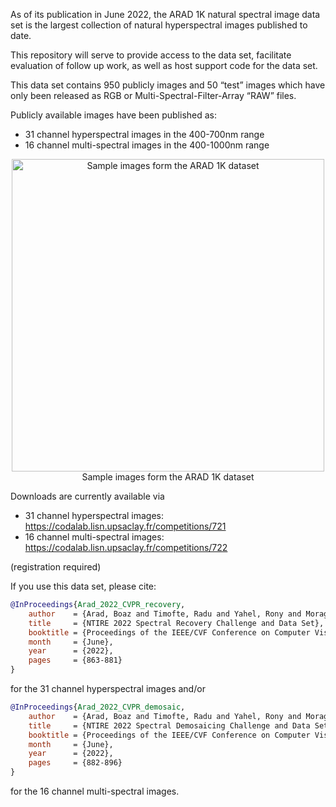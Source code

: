 As of its publication in June 2022, the ARAD 1K natural spectral image data set is the largest collection of natural hyperspectral images published to date.

This repository will serve to provide access to the data set, facilitate evaluation of follow up work, as well as host support code for the data set.

This data set contains 950 publicly images and 50 “test” images which have only been released as RGB or Multi-Spectral-Filter-Array “RAW” files.

Publicly available images have been published as:
* 31 channel hyperspectral images in the 400-700nm range
* 16 channel multi-spectral images in the 400-1000nm range

<p align="center">
  <img width="500px" src="https://user-images.githubusercontent.com/571510/174484922-1b8ad7d5-4f84-496f-8fcd-1a237f8b43d5.png" alt="Sample images form the ARAD 1K dataset"><br>
    Sample images form the ARAD 1K dataset
</p>
    
    

Downloads are currently available via 

* 31 channel hyperspectral images: https://codalab.lisn.upsaclay.fr/competitions/721
* 16 channel multi-spectral images: https://codalab.lisn.upsaclay.fr/competitions/722

(registration required)

If you use this data set, please cite:
```bibtex
@InProceedings{Arad_2022_CVPR_recovery,
    author    = {Arad, Boaz and Timofte, Radu and Yahel, Rony and Morag, Nimrod and Bernat, Amir and Cai, Yuanhao and Lin, Jing and Lin, Zudi and Wang, Haoqian and Zhang, Yulun and Pfister, Hanspeter and Van Gool, Luc and Liu, Shuai and Li, Yongqiang and Feng, Chaoyu and Lei, Lei and Li, Jiaojiao and Du, Songcheng and Wu, Chaoxiong and Leng, Yihong and Song, Rui and Zhang, Mingwei and Song, Chongxing and Zhao, Shuyi and Lang, Zhiqiang and Wei, Wei and Zhang, Lei and Dian, Renwei and Shan, Tianci and Guo, Anjing and Feng, Chengguo and Liu, Jinyang and Agarla, Mirko and Bianco, Simone and Buzzelli, Marco and Celona, Luigi and Schettini, Raimondo and He, Jiang and Xiao, Yi and Xiao, Jiajun and Yuan, Qiangqiang and Li, Jie and Zhang, Liangpei and Kwon, Taesung and Ryu, Dohoon and Bae, Hyokyoung and Yang, Hao-Hsiang and Chang, Hua-En and Huang, Zhi-Kai and Chen, Wei-Ting and Kuo, Sy-Yen and Chen, Junyu and Li, Haiwei and Liu, Song and Sabarinathan and Uma, K and Bama, B Sathya and Roomi, S. Mohamed Mansoor},
    title     = {NTIRE 2022 Spectral Recovery Challenge and Data Set},
    booktitle = {Proceedings of the IEEE/CVF Conference on Computer Vision and Pattern Recognition (CVPR) Workshops},
    month     = {June},
    year      = {2022},
    pages     = {863-881}
}
```

for the 31 channel hyperspectral images and/or 

```bibtex
@InProceedings{Arad_2022_CVPR_demosaic,
    author    = {Arad, Boaz and Timofte, Radu and Yahel, Rony and Morag, Nimrod and Bernat, Amir and Wu, Yaqi and Wu, Xun and Fan, Zhihao and Xia, Chenjie and Zhang, Feng and Liu, Shuai and Li, Yongqiang and Feng, Chaoyu and Lei, Lei and Zhang, Mingwei and Feng, Kai and Zhang, Xun and Yao, Jiaxin and Zhao, Yongqiang and Ma, Suina and He, Fan and Dong, Yangyang and Yu, Shufang and Qiu, Difa and Liu, Jinhui and Bi, Mengzhao and Song, Beibei and Sun, WenFang and Zheng, Jiesi and Zhao, Bowen and Cao, Yanpeng and Yang, Jiangxin and Cao, Yanlong and Kong, Xiangyu and Yu, Jingbo and Xue, Yuanyang and Xie, Zheng},
    title     = {NTIRE 2022 Spectral Demosaicing Challenge and Data Set},
    booktitle = {Proceedings of the IEEE/CVF Conference on Computer Vision and Pattern Recognition (CVPR) Workshops},
    month     = {June},
    year      = {2022},
    pages     = {882-896}
}
```
for the 16 channel multi-spectral images.

